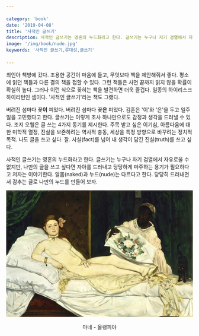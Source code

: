```yaml
---

category: 'book'
date: '2019-04-08'
title: '사적인 글쓰기'
description: 사적인 글쓰기는 영혼의 누드화라고 한다. 글쓰기는 누구나 자기 검열에서 자유로울 수 없지만, 나만의 글을 쓰고 싶다면 자아를 드러내고 당당하게 마주하는 용기가 필요하다고 저자는 이야기한다. 알몸(naked)와 누드(nude)는 다르다고 한다. 당당히 드러내면서 감추는 것으로 알몸을 누드로 만들 수 있다.
image: '/img/book/nude.jpg'
keywords: '사적인 글쓰기,류대성,글쓰기'

---
```


최인아 책방에 갔다. 조용한 공간이 마음에 들고, 무엇보다 책을 제안해줘서 좋다. 평소에 읽던 책들과 다른 결의 책을 접할 수 있다. 그런 책들은 사면 끝까지 읽지 않을 확률이 확실히 높다. 그러나 이런 식으로 꽂히는 책을 발견하면 더욱 즐겁다. 일종의 하이리스크 하이리턴인 셈이다. '사적인 글쓰기'라는 책도 그랬다.

버려진 섬마다 꽃<b>이</b> 피었다. 버려진 섬마다 꽃<b>은</b> 피었다. 김훈은 '이'와 '은'을 두고 일주일을 고민했다고 한다. 글쓰기는 이렇게 조사 하나만으로도 감정과 생각을 드러낼 수 있다. 조지 오웰은 글 쓰는 4가지 동기를 제시한다. 주목 받고 싶은 이기심, 아름다움에 대한 미학적 열정, 진실을 보존하려는 역사적 충동, 세상을 특정 방향으로 바꾸려는 정치적 목적. 나도 글을 쓰고 싶다. 잘. 사실(fact)를 넘어 내 생각이 담긴 진실(truth)를 쓰고 싶다.

사적인 글쓰기는 영혼의 누드화라고 한다. 글쓰기는 누구나 자기 검열에서 자유로울 수 없지만, 나만의 글을 쓰고 싶다면 자아를 드러내고 당당하게 마주하는 용기가 필요하다고 저자는 이야기한다. 알몸(naked)과 누드(nude)는 다르다고 한다. 당당히 드러내면서 감추는 글로 나만의 누드를 만들어 보자.

![nude](/img/book/nude.jpg "nude")
<p style="text-align:center;">마네 - 올랭피아 </p>

